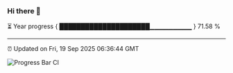 ### Hi there 👋

⏳ Year progress { █████████████████████▁▁▁▁▁▁▁▁▁ } 71.58 %

---

⏰ Updated on Fri, 19 Sep 2025 06:36:44 GMT

![Progress Bar CI](https://github.com/DhruviPatel157/GitHub-Actions-Demo/workflows/Progress%20Bar%20CI/badge.svg)
